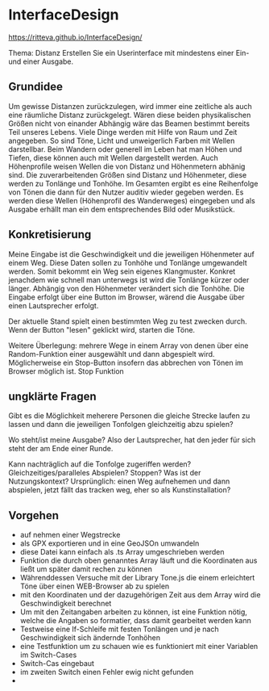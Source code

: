 # InterfaceDesign

https://ritteva.github.io/InterfaceDesign/

Thema: Distanz
Erstellen Sie ein Userinterface mit mindestens einer Ein- und einer Ausgabe.

## Grundidee
Um gewisse Distanzen zurückzulegen, wird immer eine zeitliche als auch eine räumliche Distanz zurückgelegt. Wären diese beiden physikalischen Größen nicht von einander Abhängig wäre das Beamen bestimmt bereits Teil unseres Lebens.
Viele Dinge werden mit Hilfe von Raum und Zeit angegeben. So sind Töne, Licht und unweigerlich Farben mit Wellen darstellbar. Beim Wandern oder generell im Leben hat man Höhen und Tiefen, diese können auch mit Wellen dargestellt werden. 
Auch Höhenprofile weisen Wellen die von Distanz und Höhenmetern abhänig sind.
Die zuverarbeitenden Größen sind Distanz und Höhenmeter, diese werden zu Tonlänge und Tonhöhe. Im Gesamten ergibt es eine Reihenfolge von Tönen die dann für den Nutzer auditiv wieder gegeben werden.
Es werden diese Wellen (Höhenprofil des Wanderweges) eingegeben und als Ausgabe erhällt man ein dem entsprechendes Bild oder Musikstück.

## Konkretisierung
Meine Eingabe ist die Geschwindigkeit und die jeweiligen Höhenmeter auf einem Weg. Diese Daten sollen zu Tonhöhe und Tonlänge umgewandelt werden. Somit bekommt ein Weg sein eigenes Klangmuster.
Konkret jenachdem wie schnell man unterwegs ist wird die Tonlänge kürzer oder länger. Abhängig von den Höhenmeter verändert sich die Tonhöhe.
Die Eingabe erfolgt über eine Button im Browser, wärend die Ausgabe über einen Lautsprecher erfolgt.

Der aktuelle Stand spielt einen bestimmten Weg zu test zwecken durch. Wenn der Button "lesen" geklickt wird, starten die Töne.

Weitere Überlegung: mehrere Wege in einem Array von denen über eine Random-Funktion einer ausgewählt und dann abgespielt wird. 
Möglicherweise ein Stop-Button insofern das abbrechen von Tönen im Browser möglich ist.
Stop Funktion

## ungklärte Fragen
Gibt es die Möglichkeit meherere Personen die gleiche Strecke laufen zu lassen und dann die jeweiligen Tonfolgen gleichzeitig abzu spielen?

Wo steht/ist meine Ausgabe? Also der Lautsprecher, hat den jeder für sich steht der am Ende einer Runde.

Kann nachträglich auf die Tonfolge zugeriffen werden?
Gleichzeitiges/paralleles Abspielen?
Stoppen?
Was ist der Nutzungskontext? Ursprünglich: einen Weg aufnehemen und dann abspielen, jetzt fällt das tracken weg, eher so als Kunstinstallation?


## Vorgehen
- auf nehmen einer Wegstrecke
- als GPX exportieren und in eine GeoJSOn umwandeln
- diese Datei kann einfach als .ts Array umgeschrieben werden
- Funktion die durch oben genanntes Array läuft und die Koordinaten aus ließt um später damit rechen zu können
- Währenddessen Versuche mit der Library Tone.js die einem erleichtert Töne über einen WEB-Browser ab zu spielen
- mit den Koordinaten und der dazugehörigen Zeit aus dem Array wird die Geschwindigkeit berechnet
- Um mit den Zeitangaben arbeiten zu können, ist eine Funktion nötig, welche die Angaben so formatier, dass damit gearbeitet werden kann
- Testweise eine If-Schleife mit festen Tonlängen und je nach Geschwindigkeit sich ändernde Tonhöhen
- eine Testfunktion um zu schauen wie es funktioniert mit einer Variablen im Switch-Cases 
- Switch-Cas eingebaut
- im zweiten Switch einen Fehler ewig nicht gefunden
- 

